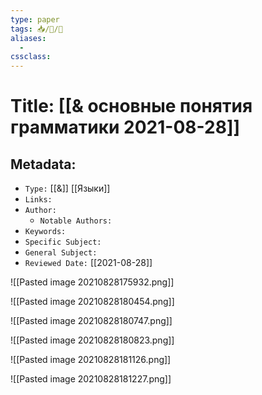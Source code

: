 ```yaml
---
type: paper
tags: 📥️/📜️/📕
aliases:
  - 
cssclass: 
---
```




# Title: **[[& основные понятия грамматики 2021-08-28]]**


## Metadata:

- `Type:` [[&]] [[Языки]]
- `Links:`
- `Author:` 
	- `Notable Authors:` 
- `Keywords:` 
- `Specific Subject:` 
- `General Subject:` 
- `Reviewed Date:` [[2021-08-28]]





![[Pasted image 20210828175932.png]]


![[Pasted image 20210828180454.png]]


![[Pasted image 20210828180747.png]]


![[Pasted image 20210828180823.png]]


![[Pasted image 20210828181126.png]]


![[Pasted image 20210828181227.png]]